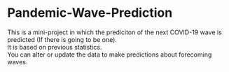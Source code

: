# Pandemic-Wave-Prediction
This is a mini-project in which the prediciton of the next COVID-19 wave is predicted (If there is going to be one).\
It is based on previous statistics.\
You can alter or update the data to make predictions about forecoming waves.
